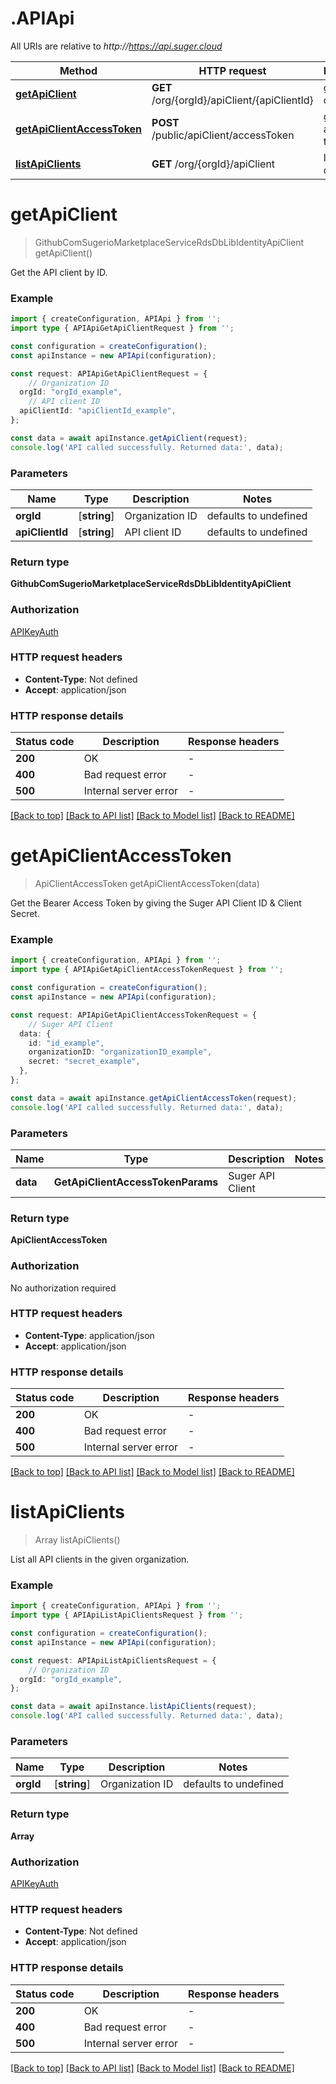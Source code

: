 # .APIApi

All URIs are relative to *http://https://api.suger.cloud*

Method | HTTP request | Description
------------- | ------------- | -------------
[**getApiClient**](APIApi.md#getApiClient) | **GET** /org/{orgId}/apiClient/{apiClientId} | get api client
[**getApiClientAccessToken**](APIApi.md#getApiClientAccessToken) | **POST** /public/apiClient/accessToken | get api access token
[**listApiClients**](APIApi.md#listApiClients) | **GET** /org/{orgId}/apiClient | list api clients


# **getApiClient**
> GithubComSugerioMarketplaceServiceRdsDbLibIdentityApiClient getApiClient()

Get the API client by ID.

### Example


```typescript
import { createConfiguration, APIApi } from '';
import type { APIApiGetApiClientRequest } from '';

const configuration = createConfiguration();
const apiInstance = new APIApi(configuration);

const request: APIApiGetApiClientRequest = {
    // Organization ID
  orgId: "orgId_example",
    // API client ID
  apiClientId: "apiClientId_example",
};

const data = await apiInstance.getApiClient(request);
console.log('API called successfully. Returned data:', data);
```


### Parameters

Name | Type | Description  | Notes
------------- | ------------- | ------------- | -------------
 **orgId** | [**string**] | Organization ID | defaults to undefined
 **apiClientId** | [**string**] | API client ID | defaults to undefined


### Return type

**GithubComSugerioMarketplaceServiceRdsDbLibIdentityApiClient**

### Authorization

[APIKeyAuth](README.md#APIKeyAuth)

### HTTP request headers

 - **Content-Type**: Not defined
 - **Accept**: application/json


### HTTP response details
| Status code | Description | Response headers |
|-------------|-------------|------------------|
**200** | OK |  -  |
**400** | Bad request error |  -  |
**500** | Internal server error |  -  |

[[Back to top]](#) [[Back to API list]](README.md#documentation-for-api-endpoints) [[Back to Model list]](README.md#documentation-for-models) [[Back to README]](README.md)

# **getApiClientAccessToken**
> ApiClientAccessToken getApiClientAccessToken(data)

Get the Bearer Access Token by giving the Suger API Client ID & Client Secret.

### Example


```typescript
import { createConfiguration, APIApi } from '';
import type { APIApiGetApiClientAccessTokenRequest } from '';

const configuration = createConfiguration();
const apiInstance = new APIApi(configuration);

const request: APIApiGetApiClientAccessTokenRequest = {
    // Suger API Client
  data: {
    id: "id_example",
    organizationID: "organizationID_example",
    secret: "secret_example",
  },
};

const data = await apiInstance.getApiClientAccessToken(request);
console.log('API called successfully. Returned data:', data);
```


### Parameters

Name | Type | Description  | Notes
------------- | ------------- | ------------- | -------------
 **data** | **GetApiClientAccessTokenParams**| Suger API Client |


### Return type

**ApiClientAccessToken**

### Authorization

No authorization required

### HTTP request headers

 - **Content-Type**: application/json
 - **Accept**: application/json


### HTTP response details
| Status code | Description | Response headers |
|-------------|-------------|------------------|
**200** | OK |  -  |
**400** | Bad request error |  -  |
**500** | Internal server error |  -  |

[[Back to top]](#) [[Back to API list]](README.md#documentation-for-api-endpoints) [[Back to Model list]](README.md#documentation-for-models) [[Back to README]](README.md)

# **listApiClients**
> Array<GithubComSugerioMarketplaceServiceRdsDbLibIdentityApiClient> listApiClients()

List all API clients in the given organization.

### Example


```typescript
import { createConfiguration, APIApi } from '';
import type { APIApiListApiClientsRequest } from '';

const configuration = createConfiguration();
const apiInstance = new APIApi(configuration);

const request: APIApiListApiClientsRequest = {
    // Organization ID
  orgId: "orgId_example",
};

const data = await apiInstance.listApiClients(request);
console.log('API called successfully. Returned data:', data);
```


### Parameters

Name | Type | Description  | Notes
------------- | ------------- | ------------- | -------------
 **orgId** | [**string**] | Organization ID | defaults to undefined


### Return type

**Array<GithubComSugerioMarketplaceServiceRdsDbLibIdentityApiClient>**

### Authorization

[APIKeyAuth](README.md#APIKeyAuth)

### HTTP request headers

 - **Content-Type**: Not defined
 - **Accept**: application/json


### HTTP response details
| Status code | Description | Response headers |
|-------------|-------------|------------------|
**200** | OK |  -  |
**400** | Bad request error |  -  |
**500** | Internal server error |  -  |

[[Back to top]](#) [[Back to API list]](README.md#documentation-for-api-endpoints) [[Back to Model list]](README.md#documentation-for-models) [[Back to README]](README.md)


